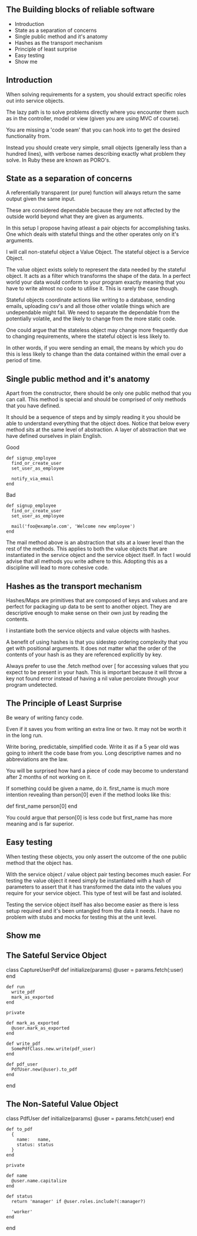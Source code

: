 The Building blocks of reliable software
-----------------------------------------

  - Introduction
  - State as a separation of concerns
  - Single public method and it's anatomy
  - Hashes as the transport mechanism
  - Principle of least surprise
  - Easy testing
  - Show me

Introduction
-------------
  When solving requirements for a system, you should extract specific roles out into service objects.

  The lazy path is to solve problems directly where you encounter them such as in the controller, model or view (given you are using MVC of course).

  You are missing a 'code seam' that you can hook into to get the desired functionality from.

  Instead you should create very simple, small objects (generally less than a hundred lines), with verbose names describing exactly what problem
  they solve.  In Ruby these are known as PORO's.

State as a separation of concerns
---------------------------------
  A referentially transparent (or pure) function will always return the same output given the same input.

  These are considered dependable because they are not affected by the outside world beyond what they are given as arguments.

  In this setup I propose having atleast a pair objects for accomplishing tasks.
  One which deals with stateful things and the other operates only on it's arguments.

  I will call non-stateful object a Value Object.  The stateful object is a Service Object.

  The value object exists solely to represent the data needed by the stateful object.  It acts as a filter which transforms the shape of the data.
  In a perfect world your data would conform to your program exactly meaning that you have to write almost no code to utilise it.
  This is rarely the case though.

  Stateful objects coordinate actions like writing to a database, sending emails, uploading csv's and all those other volatile things which are undependable might fail.  We need to separate the dependable from the potentially volatile, and the likely to change from the more static code.

  One could argue that the stateless object may change more frequently due to changing requirements, where the stateful object is less likely to.

  In other words, if you were sending an email, the means by which you do this is less likely to change than the data contained within the email over
  a period of time.

Single public method and it's anatomy
-------------------------------------
  Apart from the constructor, there should be only one public method that you can call.
  This method is special and should be comprised of only methods that you have defined.

  It should be a sequence of steps and by simply reading it you should be able to understand everything that the object does.
  Notice that below every method sits at the same level of abstraction.  A layer of abstraction that we have defined ourselves in plain English.

  Good

    def signup_employee
      find_or_create_user
      set_user_as_employee

      notify_via_email
    end

  Bad

    def signup_employee
      find_or_create_user
      set_user_as_employee

      mail('foo@example.com', 'Welcome new employee')
    end

  The mail method above is an abstraction that sits at a lower level than the rest of the methods.
  This applies to both the value objects that are instantiated in the service object and the service object itself.
  In fact I would advise that all methods you write adhere to this.  Adopting this as a discipline will lead to more cohesive code.

Hashes as the transport mechanism
----------------------------------
  Hashes/Maps are primitives that are composed of keys and values and are perfect for packaging up data to be sent to another object.
  They are descriptive enough to make sense on their own just by reading the contents.

  I instantiate both the service objects and value objects with hashes.

  A benefit of using hashes is that you sidestep ordering complexity that you get with positional arguments.
  It does not matter what the order of the contents of your hash is as they are referenced explicitly by key.

  Always prefer to use the .fetch method over [ for accessing values that you expect to be present in your hash.
  This is important because it will throw a key not found error instead of having a nil value percolate through your program undetected.

The Principle of Least Surprise
--------------------------------
  Be weary of writing fancy code.

  Even if it saves you from writing an extra line or two.  It may not be worth it in the long run.

  Write boring, predictable, simplified code.  Write it as if a 5 year old was going to inherit the code base from you.
  Long descriptive names and no abbreviations are the law.

  You will be surprised how hard a piece of code may become to understand after 2 months of not working on it.

  If something could be given a name, do it. first_name is much more intention revealing than person[0] even if the method looks like this:

  def first_name
    person[0]
  end

  You could argue that person[0] is less code but first_name has more meaning and is far superior.

Easy testing
-------------
  When testing these objects, you only assert the outcome of the one public method that the object has.

  With the service object / value object pair testing becomes much easier.
  For testing the value object it need simply be instantiated with a hash of parameters to assert that it has transformed the data into
  the values you require for your service object.  This type of test will be fast and isolated.

  Testing the service object itself has also become easier as there is less setup required and it's been untangled from the data it needs.
  I have no problem with stubs and mocks for testing this at the unit level.

Show me
--------

The Sateful Service Object
--------------------------

  class CaptureUserPdf
    def initialize(params)
      @user = params.fetch(:user)
    end

    def run
      write_pdf
      mark_as_exported
    end

    private

    def mark_as_exported
      @user.mark_as_exported
    end

    def write_pdf
      SomePdfClass.new.write(pdf_user)
    end

    def pdf_user
      PdfUser.new(@user).to_pdf
    end
  end

The Non-Sateful Value Object
-----------------------------

  class PdfUser
    def initialize(params)
      @user = params.fetch(:user)
    end

    def to_pdf
      {
        name:   name,
        status: status
      }
    end

    private

    def name
      @user.name.capitalize
    end

    def status
      return 'manager' if @user.roles.include?(:manager?)

      'worker'
    end
  end
